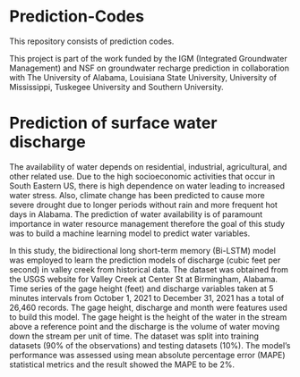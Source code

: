 # Prediction-Codes
This repository consists of prediction codes. 

This project is part of the work funded by the IGM (Integrated Groundwater Management) and NSF on groundwater recharge prediction in collaboration with The University of Alabama, Louisiana State University, University of Mississippi, Tuskegee University and Southern University. 

# Prediction of surface water discharge
The availability of water depends on residential, industrial, agricultural, and other related use. Due to the high socioeconomic activities that occur in South Eastern US, there is high dependence on water leading to increased water stress. Also, climate change has been predicted to cause more severe drought due to longer periods without rain and more frequent hot days in Alabama. The prediction of water availability is of paramount importance in water resource management therefore the goal of this study was to build a machine learning model to predict water variables.

In this study, the bidirectional long short-term memory (Bi-LSTM) model was employed to learn the prediction models of discharge (cubic feet per second) in valley creek from historical data. The dataset was obtained from the USGS website for Valley Creek at Center St at Birmingham, Alabama. Time series of the gage height (feet) and discharge variables taken at 5 minutes intervals from October 1, 2021 to December 31, 2021 has a total of 26,460 records. The gage height, discharge and month were features used to build this model. The gage height is the height of the water in the stream above a reference point and the discharge is the volume of water moving down the stream per unit of time. The dataset was split into training datasets (90% of the observations) and testing datasets (10%). The model’s performance was assessed using mean absolute percentage error (MAPE) statistical metrics and the result showed the MAPE to be 2%.
